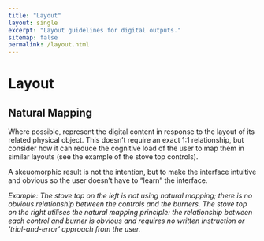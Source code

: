 ```yaml
---
title: "Layout"
layout: single
excerpt: "Layout guidelines for digital outputs."
sitemap: false
permalink: /layout.html
---
```


# Layout

## Natural Mapping
Where possible, represent the digital content in response to the layout of its related physical object. This doesn’t require an exact 1:1 relationship, but consider how it can reduce the cognitive load of the user to map them in similar layouts (see the example of the stove top controls).

A skeuomorphic result is not the intention, but to make the interface intuitive and obvious so the user doesn’t have to “learn” the interface.

_Example: The stove top on the left is not using natural mapping; there is no obvious relationship between the controls and the burners. The stove top on the right utilises the natural mapping principle: the relationship between each control and burner is obvious and requires no written instruction or ‘trial-and-error’ approach from the user._